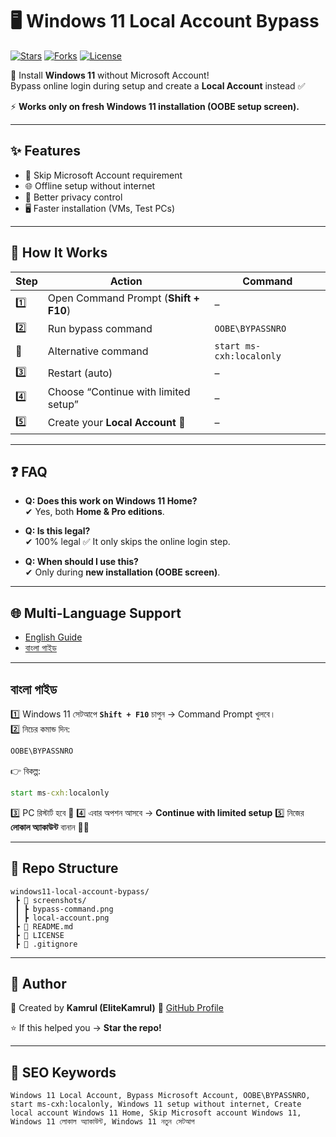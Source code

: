 
# 🖥️ Windows 11 Local Account Bypass
[![Stars](https://img.shields.io/github/stars/kamrullab/windows11-local-account-bypass?style=social)]()
[![Forks](https://img.shields.io/github/forks/kamrullab/windows11-local-account-bypass?style=social)]()
[![License](https://img.shields.io/badge/License-MIT-green.svg)]()

🚀 Install **Windows 11** without Microsoft Account!  
Bypass online login during setup and create a **Local Account** instead ✅  

⚡ **Works only on fresh Windows 11 installation (OOBE setup screen).**

---

## ✨ Features
- 🚫 Skip Microsoft Account requirement  
- 🌐 Offline setup without internet  
- 🔐 Better privacy control  
- 🖥️ Faster installation (VMs, Test PCs)  

---

## 📖 How It Works

| Step | Action | Command |
|------|---------|----------|
| 1️⃣ | Open Command Prompt (**Shift + F10**) | – |
| 2️⃣ | Run bypass command | `OOBE\BYPASSNRO` |
| 🔄 | Alternative command | `start ms-cxh:localonly` |
| 3️⃣ | Restart (auto) | – |
| 4️⃣ | Choose “Continue with limited setup” | – |
| 5️⃣ | Create your **Local Account** 🎉 | – |

---

## ❓ FAQ

- **Q: Does this work on Windows 11 Home?**  
  ✔ Yes, both **Home & Pro editions**.  

- **Q: Is this legal?**  
  ✔ 100% legal ✅ It only skips the online login step.  

- **Q: When should I use this?**  
  ✔ Only during **new installation (OOBE screen)**.  

---

## 🌐 Multi-Language Support
- [English Guide](#-how-it-works)  
- [বাংলা গাইড](#-বাংলা-গাইড)  

---

## বাংলা গাইড

1️⃣ Windows 11 সেটআপে **`Shift + F10`** চাপুন → Command Prompt খুলবে।  
2️⃣ নিচের কমান্ড দিন:  

```cmd
OOBE\BYPASSNRO
````

👉 বিকল্প:

```cmd
start ms-cxh:localonly
```

3️⃣ PC রিস্টার্ট হবে 🔄
4️⃣ এবার অপশন আসবে → **Continue with limited setup**
5️⃣ নিজের **লোকাল অ্যাকাউন্ট** বানান 🧑‍💻

---

## 📂 Repo Structure

```
windows11-local-account-bypass/
 ┣ 📂 screenshots/
 ┃ ┣ bypass-command.png
 ┃ ┣ local-account.png
 ┣ 📜 README.md
 ┣ 📜 LICENSE
 ┣ 📜 .gitignore
```

---

## 📝 Author

👤 Created by **Kamrul (EliteKamrul)**
🔗 [GitHub Profile](https://github.com/kamrullab)

⭐ If this helped you → **Star the repo!**

---

## 🔖 SEO Keywords

`Windows 11 Local Account, Bypass Microsoft Account, OOBE\BYPASSNRO, start ms-cxh:localonly, Windows 11 setup without internet, Create local account Windows 11 Home, Skip Microsoft account Windows 11, Windows 11 লোকাল অ্যাকাউন্ট, Windows 11 নতুন সেটআপ`


